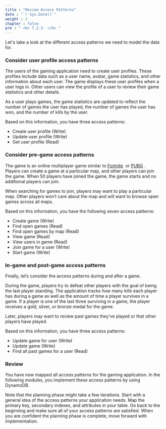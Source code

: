 ```yaml
---
title : "Review Access Patterns"
date : "`r Sys.Date()`"
weight : 3
chapter : false
pre : " <b> 7.2.3. </b> "
---
```


Let's take a look at the different access patterns we need to model the data for.

### Consider user profile access patterns

The users of the gaming application need to create user profiles. These profiles include data such as a user name, avatar, game statistics, and other information about each user. The game displays these user profiles when a user logs in. Other users can view the profile of a user to review their game statistics and other details.

As a user plays games, the game statistics are updated to reflect the number of games the user has played, the number of games the user has won, and the number of kills by the user.

Based on this information, you have three access patterns:

- Create user profile (Write)
- Update user profile (Write)
- Get user profile (Read)

### Consider pre-game access patterns

The game is an online multiplayer game similar to [Fortnite](https://www.epicgames.com/fortnite)  or [PUBG](https://www.pubg.com/) . Players can create a game at a particular map, and other players can join the game. When 50 players have joined the game, the game starts and no additional players can join.

When searching for games to join, players may want to play a particular map. Other players won’t care about the map and will want to browse open games across all maps.

Based on this information, you have the following seven access patterns:

- Create game (Write)
- Find open games (Read)
- Find open games by map (Read)
- View game (Read)
- View users in game (Read)
- Join game for a user (Write)
- Start game (Write)

### In-game and post-game access patterns

Finally, let’s consider the access patterns during and after a game.

During the game, players try to defeat other players with the goal of being the last player standing. The application tracks how many kills each player has during a game as well as the amount of time a player survives in a game. If a player is one of the last three surviving in a game, the player receives a gold, silver, or bronze medal for the game.

Later, players may want to review past games they’ve played or that other players have played.

Based on this information, you have three access patterns:

- Update game for user (Write)
- Update game (Write)
- Find all past games for a user (Read)

### Review

You have now mapped all access patterns for the gaming application. In the following modules, you implement these access patterns by using DynamoDB.

Note that the planning phase might take a few iterations. Start with a general idea of the access patterns your application needs. Map the primary key, secondary indexes, and attributes in your table. Go back to the beginning and make sure all of your access patterns are satisfied. When you are confident the planning phase is complete, move forward with implementation.
